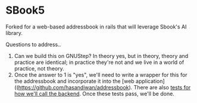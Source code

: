 SBook5
======

Forked for a web-based addressbook in rails that will leverage Sbook's AI library.

Questions to address..
1. Can we build this on GNUStep? In theory yes, but in theory, theory and practice are identical; in practice they're not and we live in a world of practice, not theory.
2. Once the answer to 1 is "yes", we'll need to write a wrapper for this for the addressbook and incorporate it into the [web application]((https://github.com/hasandiwan/addressbook). There are also [tests for how we'll call the backend](https://github.com/hasandiwan/addressbook/blob/master/test/integration/plain_text_tagging_test.rb). Once these tests pass, we'll be done.
